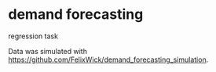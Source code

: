 # demand forecasting

regression task

Data was simulated with https://github.com/FelixWick/demand_forecasting_simulation.
